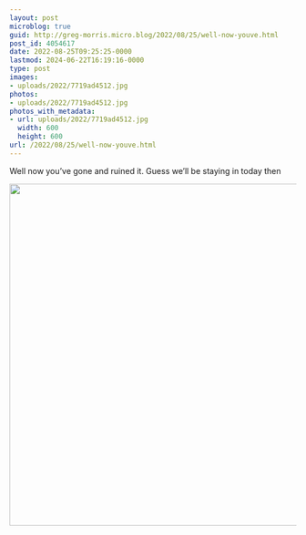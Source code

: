 ```yaml
---
layout: post
microblog: true
guid: http://greg-morris.micro.blog/2022/08/25/well-now-youve.html
post_id: 4054617
date: 2022-08-25T09:25:25-0000
lastmod: 2024-06-22T16:19:16-0000
type: post
images:
- uploads/2022/7719ad4512.jpg
photos:
- uploads/2022/7719ad4512.jpg
photos_with_metadata:
- url: uploads/2022/7719ad4512.jpg
  width: 600
  height: 600
url: /2022/08/25/well-now-youve.html
---
```

Well now you’ve gone and ruined it. Guess we’ll be staying in today then 

<img src="uploads/2022/7719ad4512.jpg" width="600" height="600" alt="" />
